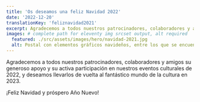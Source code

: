 ```yaml
---
title: 'Os deseamos una feliz Navidad 2022'
date: '2022-12-20'
translationKey: 'feliznavidad2021'
excerpt: Agradecemos a todos nuestros patrocinadores, colaboradores y amigos su generoso apoyo y su activa participación en nuestros eventos culturales de 2022.
images: # complete path for eleventy img srcset output, alt required
  featured: ./src/assets/images/hero/navidad-2021.jpg
  alt: Postal con elementos gráficos navideños, entre los que se encuentra el logotipo de la Fundación Goethe
---
```


Agradecemos a todos nuestros patrocinadores, colaboradores y amigos su generoso apoyo y su activa participación en nuestros eventos culturales de 2022, y deseamos llevarlos de vuelta al fantástico mundo de la cultura en 2023.

¡Feliz Navidad y próspero Año Nuevo!
